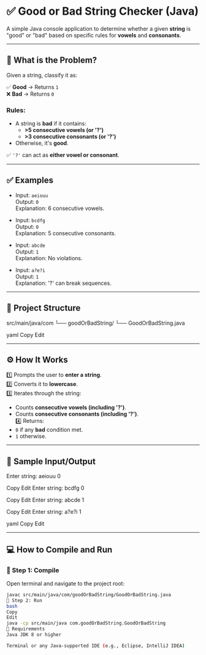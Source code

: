 # ✅ Good or Bad String Checker (Java)

A simple Java console application to determine whether a given **string** is "good" or "bad" based on specific rules for **vowels** and **consonants**.

---

## 📘 What is the Problem?

Given a string, classify it as:

✅ **Good** → Returns `1`  
❌ **Bad** → Returns `0`

### Rules:

- A string is **bad** if it contains:
  - **>5 consecutive vowels (or '?')**  
  - **>3 consecutive consonants (or '?')**  
- Otherwise, it's **good**.

✅ `'?'` can act as **either vowel or consonant**.

---

## ✅ Examples

- Input: `aeiouu`  
  Output: `0`  
  Explanation: 6 consecutive vowels.

- Input: `bcdfg`  
  Output: `0`  
  Explanation: 5 consecutive consonants.

- Input: `abcde`  
  Output: `1`  
  Explanation: No violations.

- Input: `a?e?i`  
  Output: `1`  
  Explanation: '?' can break sequences.

---

## 📂 Project Structure

src/main/java/com
└── goodOrBadString/
└── GoodOrBadString.java

yaml
Copy
Edit

---

## ⚙️ How It Works

1️⃣ Prompts the user to **enter a string**.  
2️⃣ Converts it to **lowercase**.  
3️⃣ Iterates through the string:  
   - Counts **consecutive vowels (including '?')**.  
   - Counts **consecutive consonants (including '?')**.  
4️⃣ Returns:
   - `0` if any **bad** condition met.  
   - `1` otherwise.

---

## 🧪 Sample Input/Output

Enter string:
aeiouu
0

Copy
Edit
Enter string:
bcdfg
0

Copy
Edit
Enter string:
abcde
1

Copy
Edit
Enter string:
a?e?i
1

yaml
Copy
Edit

---

## 💻 How to Compile and Run

### 📍 Step 1: Compile

Open terminal and navigate to the project root:

```bash
javac src/main/java/com/goodOrBadString/GoodOrBadString.java
📍 Step 2: Run
bash
Copy
Edit
java -cp src/main/java com.goodOrBadString.GoodOrBadString
📎 Requirements
Java JDK 8 or higher

Terminal or any Java-supported IDE (e.g., Eclipse, IntelliJ IDEA)
